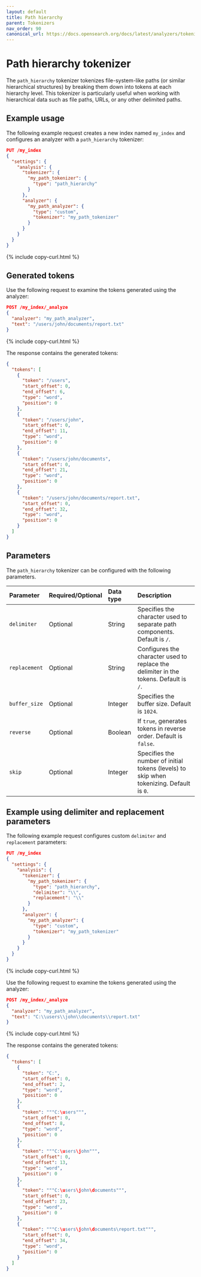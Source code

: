 ```yaml
---
layout: default
title: Path hierarchy
parent: Tokenizers
nav_order: 90
canonical_url: https://docs.opensearch.org/docs/latest/analyzers/tokenizers/path-hierarchy/
---
```


# Path hierarchy tokenizer

The `path_hierarchy` tokenizer tokenizes file-system-like paths (or similar hierarchical structures) by breaking them down into tokens at each hierarchy level. This tokenizer is particularly useful when working with hierarchical data such as file paths, URLs, or any other delimited paths.

## Example usage

The following example request creates a new index named `my_index` and configures an analyzer with a `path_hierarchy` tokenizer:

```json
PUT /my_index
{
  "settings": {
    "analysis": {
      "tokenizer": {
        "my_path_tokenizer": {
          "type": "path_hierarchy"
        }
      },
      "analyzer": {
        "my_path_analyzer": {
          "type": "custom",
          "tokenizer": "my_path_tokenizer"
        }
      }
    }
  }
}
```
{% include copy-curl.html %}

## Generated tokens

Use the following request to examine the tokens generated using the analyzer:

```json
POST /my_index/_analyze
{
  "analyzer": "my_path_analyzer",
  "text": "/users/john/documents/report.txt"
}
```
{% include copy-curl.html %}

The response contains the generated tokens:

```json
{
  "tokens": [
    {
      "token": "/users",
      "start_offset": 0,
      "end_offset": 6,
      "type": "word",
      "position": 0
    },
    {
      "token": "/users/john",
      "start_offset": 0,
      "end_offset": 11,
      "type": "word",
      "position": 0
    },
    {
      "token": "/users/john/documents",
      "start_offset": 0,
      "end_offset": 21,
      "type": "word",
      "position": 0
    },
    {
      "token": "/users/john/documents/report.txt",
      "start_offset": 0,
      "end_offset": 32,
      "type": "word",
      "position": 0
    }
  ]
}
```

## Parameters

The `path_hierarchy` tokenizer can be configured with the following parameters.

Parameter | Required/Optional | Data type | Description
:--- | :--- | :--- | :--- 
`delimiter` | Optional | String | Specifies the character used to separate path components. Default is `/`.
`replacement` | Optional | String | Configures the character used to replace the delimiter in the tokens. Default is `/`.
`buffer_size` | Optional | Integer | Specifies the buffer size. Default is `1024`.
`reverse` | Optional | Boolean | If `true`, generates tokens in reverse order. Default is `false`.
`skip` | Optional | Integer | Specifies the number of initial tokens (levels) to skip when tokenizing. Default is `0`.

## Example using delimiter and replacement parameters

The following example request configures custom `delimiter` and `replacement` parameters:

```json
PUT /my_index
{
  "settings": {
    "analysis": {
      "tokenizer": {
        "my_path_tokenizer": {
          "type": "path_hierarchy",
          "delimiter": "\\",
          "replacement": "\\"
        }
      },
      "analyzer": {
        "my_path_analyzer": {
          "type": "custom",
          "tokenizer": "my_path_tokenizer"
        }
      }
    }
  }
}
```
{% include copy-curl.html %}


Use the following request to examine the tokens generated using the analyzer:

```json
POST /my_index/_analyze
{
  "analyzer": "my_path_analyzer",
  "text": "C:\\users\\john\\documents\\report.txt"
}
```
{% include copy-curl.html %}

The response contains the generated tokens:

```json
{
  "tokens": [
    {
      "token": "C:",
      "start_offset": 0,
      "end_offset": 2,
      "type": "word",
      "position": 0
    },
    {
      "token": """C:\users""",
      "start_offset": 0,
      "end_offset": 8,
      "type": "word",
      "position": 0
    },
    {
      "token": """C:\users\john""",
      "start_offset": 0,
      "end_offset": 13,
      "type": "word",
      "position": 0
    },
    {
      "token": """C:\users\john\documents""",
      "start_offset": 0,
      "end_offset": 23,
      "type": "word",
      "position": 0
    },
    {
      "token": """C:\users\john\documents\report.txt""",
      "start_offset": 0,
      "end_offset": 34,
      "type": "word",
      "position": 0
    }
  ]
}
```